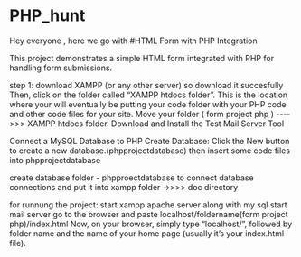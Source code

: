 # PHP_hunt
Hey everyone , here we go with #HTML Form with PHP Integration

This project demonstrates a simple HTML form integrated with PHP for handling form submissions.

step 1:
download XAMPP (or any other server)
so download it succesfully 
Then, click on the folder called “XAMPP htdocs folder”. This is the location where your will eventually be putting your code folder with your PHP code and other code files for your site.
Move your folder ( form project php ) ---->>> XAMPP htdocs folder.
  Download and Install the Test Mail Server Tool

  Connect a MySQL Database to PHP
  Create Database: Click the New button to create a new database.(phpprojectdatabase)
   then insert some code files into phpprojectdatabase 


create database folder - phpproectdatabase to connect database connections and put it into xampp folder ->>>> doc directory

 for runnung the project:
 start xampp apache server along with my sql
 start mail server
  go to the browser and paste localhost/foldername(form project php)/index.html  Now, on your browser, simply type “localhost/”, followed by folder name and the name of your home page (usually it’s your index.html file).
  



